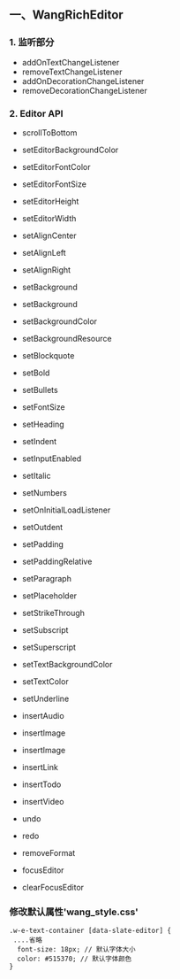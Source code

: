 ## 一、WangRichEditor 
 

### 1. 监听部分
- addOnTextChangeListener
- removeTextChangeListener
- addOnDecorationChangeListener
- removeDecorationChangeListener

### 2. Editor API
- scrollToBottom
- setEditorBackgroundColor
- setEditorFontColor
- setEditorFontSize
- setEditorHeight
- setEditorWidth

- setAlignCenter
- setAlignLeft
- setAlignRight
- setBackground
- setBackground
- setBackgroundColor
- setBackgroundResource
- setBlockquote
- setBold
- setBullets
- setFontSize
- setHeading
- setIndent
- setInputEnabled
- setItalic
- setNumbers
- setOnInitialLoadListener
- setOutdent
- setPadding
- setPaddingRelative
- setParagraph
- setPlaceholder
- setStrikeThrough
- setSubscript
- setSuperscript
- setTextBackgroundColor
- setTextColor
- setUnderline
- insertAudio
- insertImage
- insertImage
- insertLink
- insertTodo
- insertVideo
- undo
- redo
- removeFormat
- focusEditor
- clearFocusEditor

### 修改默认属性'wang_style.css'
```
.w-e-text-container [data-slate-editor] {
 ....省略
  font-size: 18px; // 默认字体大小
  color: #515370; // 默认字体颜色
}
```
